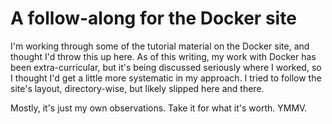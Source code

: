# A follow-along for the Docker site
I'm working through some of the tutorial material on the Docker site, and thought I'd throw this up here. As of this writing, my work with Docker has been extra-curricular, but it's being discussed seriously where I worked, so I thought I'd get a little more systematic in my approach. I tried to follow the site's layout, directory-wise, but likely slipped here and there.

Mostly, it's just my own observations. Take it for what it's worth. YMMV. 
